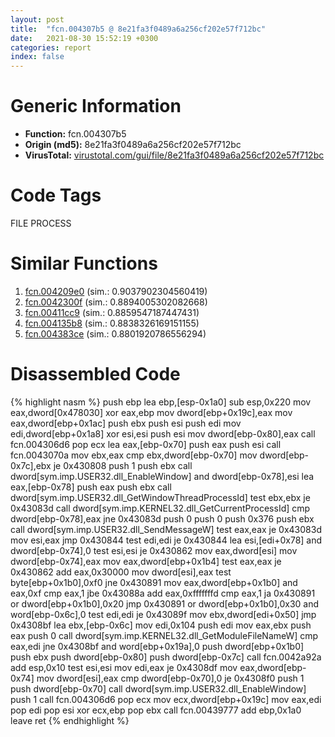 ```yaml
---
layout: post
title:  "fcn.004307b5 @ 8e21fa3f0489a6a256cf202e57f712bc"
date:   2021-08-30 15:52:19 +0300
categories: report
index: false
---
```


# Generic Information
- **Function:** fcn.004307b5
- **Origin (md5):** 8e21fa3f0489a6a256cf202e57f712bc
- **VirusTotal:** [virustotal.com/gui/file/8e21fa3f0489a6a256cf202e57f712bc][virustotal_ref]

# Code Tags
<span class="tag" id="FILE">FILE</span>
<span class="tag" id="PROCESS">PROCESS</span>


# Similar Functions

1. [fcn.004209e0][similar_1_ref] (sim.: 0.9037902304560419)
2. [fcn.0042300f][similar_2_ref] (sim.: 0.8894005302082668)
3. [fcn.00411cc9][similar_3_ref] (sim.: 0.8859547187447431)
4. [fcn.004135b8][similar_4_ref] (sim.: 0.8838326169151155)
5. [fcn.004383ce][similar_5_ref] (sim.: 0.8801920786556294)


# Disassembled Code

{% highlight nasm %}
push ebp
lea ebp,[esp-0x1a0]
sub esp,0x220
mov eax,dword[0x478030]
xor eax,ebp
mov dword[ebp+0x19c],eax
mov eax,dword[ebp+0x1ac]
push ebx
push esi
push edi
mov edi,dword[ebp+0x1a8]
xor esi,esi
push esi
mov dword[ebp-0x80],eax
call fcn.004306d6
pop ecx
lea eax,[ebp-0x70]
push eax
push esi
call fcn.0043070a
mov ebx,eax
cmp ebx,dword[ebp-0x70]
mov dword[ebp-0x7c],ebx
je 0x430808
push 1
push ebx
call dword[sym.imp.USER32.dll_EnableWindow]
and dword[ebp-0x78],esi
lea eax,[ebp-0x78]
push eax
push ebx
call dword[sym.imp.USER32.dll_GetWindowThreadProcessId]
test ebx,ebx
je 0x43083d
call dword[sym.imp.KERNEL32.dll_GetCurrentProcessId]
cmp dword[ebp-0x78],eax
jne 0x43083d
push 0
push 0
push 0x376
push ebx
call dword[sym.imp.USER32.dll_SendMessageW]
test eax,eax
je 0x43083d
mov esi,eax
jmp 0x430844
test edi,edi
je 0x430844
lea esi,[edi+0x78]
and dword[ebp-0x74],0
test esi,esi
je 0x430862
mov eax,dword[esi]
mov dword[ebp-0x74],eax
mov eax,dword[ebp+0x1b4]
test eax,eax
je 0x430862
add eax,0x30000
mov dword[esi],eax
test byte[ebp+0x1b0],0xf0
jne 0x430891
mov eax,dword[ebp+0x1b0]
and eax,0xf
cmp eax,1
jbe 0x43088a
add eax,0xfffffffd
cmp eax,1
ja 0x430891
or dword[ebp+0x1b0],0x20
jmp 0x430891
or dword[ebp+0x1b0],0x30
and word[ebp-0x6c],0
test edi,edi
je 0x43089f
mov ebx,dword[edi+0x50]
jmp 0x4308bf
lea ebx,[ebp-0x6c]
mov edi,0x104
push edi
mov eax,ebx
push eax
push 0
call dword[sym.imp.KERNEL32.dll_GetModuleFileNameW]
cmp eax,edi
jne 0x4308bf
and word[ebp+0x19a],0
push dword[ebp+0x1b0]
push ebx
push dword[ebp-0x80]
push dword[ebp-0x7c]
call fcn.0042a92a
add esp,0x10
test esi,esi
mov edi,eax
je 0x4308df
mov eax,dword[ebp-0x74]
mov dword[esi],eax
cmp dword[ebp-0x70],0
je 0x4308f0
push 1
push dword[ebp-0x70]
call dword[sym.imp.USER32.dll_EnableWindow]
push 1
call fcn.004306d6
pop ecx
mov ecx,dword[ebp+0x19c]
mov eax,edi
pop edi
pop esi
xor ecx,ebp
pop ebx
call fcn.00439777
add ebp,0x1a0
leave 
ret 
{% endhighlight %}


[similar_1_ref]: /report/fcn.004209e0@59aef7c08025d70f84c85db2092fc99e
[similar_2_ref]: /report/fcn.0042300f@ab923633032c47ff6d9c40ed36a40b2b
[similar_3_ref]: /report/fcn.00411cc9@7b00dd8f2abf54a73bfb09681334ff78
[similar_4_ref]: /report/fcn.004135b8@a1c6b07868a0eea8f4ee5a872aa71909
[similar_5_ref]: /report/fcn.004383ce@ff219f45286905b4a87327ca719363be
[virustotal_ref]: https://www.virustotal.com/gui/file/8e21fa3f0489a6a256cf202e57f712bc